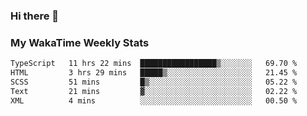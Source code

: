 ### Hi there 👋

<!--
**royschrauwen/royschrauwen** is a ✨ _special_ ✨ repository because its `README.md` (this file) appears on your GitHub profile.

Here are some ideas to get you started:

- 🔭 I’m currently working on ...
- 🌱 I’m currently learning ...
- 👯 I’m looking to collaborate on ...
- 🤔 I’m looking for help with ...
- 💬 Ask me about ...
- 📫 How to reach me: ...
- 😄 Pronouns: ...
- ⚡ Fun fact: ...
-->


### My WakaTime Weekly Stats
<!--START_SECTION:waka-->

```txt
TypeScript   11 hrs 22 mins  █████████████████▒░░░░░░░   69.70 %
HTML         3 hrs 29 mins   █████▒░░░░░░░░░░░░░░░░░░░   21.45 %
SCSS         51 mins         █▒░░░░░░░░░░░░░░░░░░░░░░░   05.22 %
Text         21 mins         ▓░░░░░░░░░░░░░░░░░░░░░░░░   02.22 %
XML          4 mins          ░░░░░░░░░░░░░░░░░░░░░░░░░   00.50 %
```

<!--END_SECTION:waka-->
